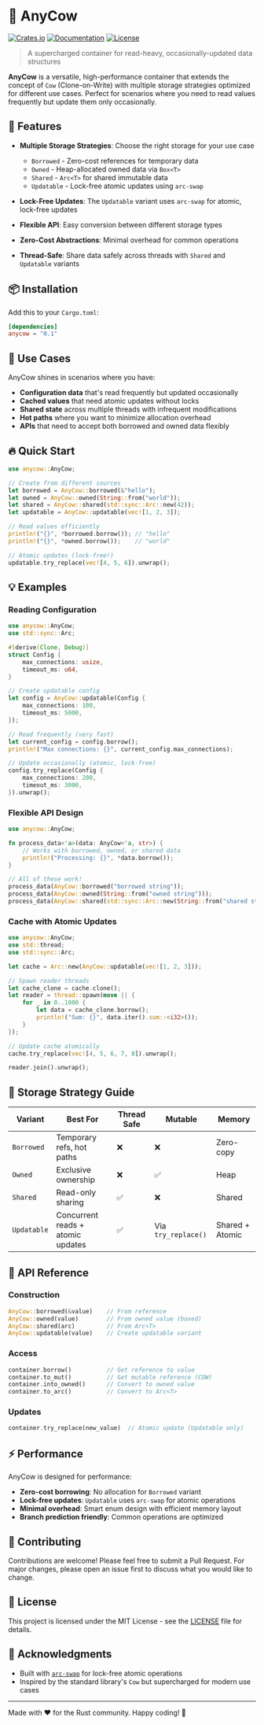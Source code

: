 # 🐄 AnyCow

[![Crates.io](https://img.shields.io/crates/v/anycow.svg)](https://crates.io/crates/anycow)
[![Documentation](https://docs.rs/anycow/badge.svg)](https://docs.rs/anycow)
[![License](https://img.shields.io/badge/license-MIT-blue.svg)](LICENSE)

> A supercharged container for read-heavy, occasionally-updated data structures

**AnyCow** is a versatile, high-performance container that extends the concept of `Cow` (Clone-on-Write) with multiple storage strategies optimized for different use cases. Perfect for scenarios where you need to read values frequently but update them only occasionally.

## 🚀 Features

- **Multiple Storage Strategies**: Choose the right storage for your use case
  - `Borrowed` - Zero-cost references for temporary data
  - `Owned` - Heap-allocated owned data via `Box<T>`
  - `Shared` - `Arc<T>` for shared immutable data
  - `Updatable` - Lock-free atomic updates using `arc-swap`

- **Lock-Free Updates**: The `Updatable` variant uses `arc-swap` for atomic, lock-free updates
- **Flexible API**: Easy conversion between different storage types
- **Zero-Cost Abstractions**: Minimal overhead for common operations
- **Thread-Safe**: Share data safely across threads with `Shared` and `Updatable` variants

## 📦 Installation

Add this to your `Cargo.toml`:

```toml
[dependencies]
anycow = "0.1"
```

## 🎯 Use Cases

AnyCow shines in scenarios where you have:

- **Configuration data** that's read frequently but updated occasionally
- **Cached values** that need atomic updates without locks
- **Shared state** across multiple threads with infrequent modifications
- **Hot paths** where you want to minimize allocation overhead
- **APIs** that need to accept both borrowed and owned data flexibly

## 🔥 Quick Start

```rust
use anycow::AnyCow;

// Create from different sources
let borrowed = AnyCow::borrowed(&"hello");
let owned = AnyCow::owned(String::from("world"));
let shared = AnyCow::shared(std::sync::Arc::new(42));
let updatable = AnyCow::updatable(vec![1, 2, 3]);

// Read values efficiently
println!("{}", *borrowed.borrow()); // "hello"
println!("{}", *owned.borrow());    // "world"

// Atomic updates (lock-free!)
updatable.try_replace(vec![4, 5, 6]).unwrap();
```

## 💡 Examples

### Reading Configuration

```rust
use anycow::AnyCow;
use std::sync::Arc;

#[derive(Clone, Debug)]
struct Config {
    max_connections: usize,
    timeout_ms: u64,
}

// Create updatable config
let config = AnyCow::updatable(Config {
    max_connections: 100,
    timeout_ms: 5000,
});

// Read frequently (very fast)
let current_config = config.borrow();
println!("Max connections: {}", current_config.max_connections);

// Update occasionally (atomic, lock-free)
config.try_replace(Config {
    max_connections: 200,
    timeout_ms: 3000,
}).unwrap();
```

### Flexible API Design

```rust
use anycow::AnyCow;

fn process_data<'a>(data: AnyCow<'a, str>) {
    // Works with borrowed, owned, or shared data
    println!("Processing: {}", *data.borrow());
}

// All of these work!
process_data(AnyCow::borrowed("borrowed string"));
process_data(AnyCow::owned(String::from("owned string")));
process_data(AnyCow::shared(std::sync::Arc::new(String::from("shared string"))));
```

### Cache with Atomic Updates

```rust
use anycow::AnyCow;
use std::thread;
use std::sync::Arc;

let cache = Arc::new(AnyCow::updatable(vec![1, 2, 3]));

// Spawn reader threads
let cache_clone = cache.clone();
let reader = thread::spawn(move || {
    for _ in 0..1000 {
        let data = cache_clone.borrow();
        println!("Sum: {}", data.iter().sum::<i32>());
    }
});

// Update cache atomically
cache.try_replace(vec![4, 5, 6, 7, 8]).unwrap();

reader.join().unwrap();
```

## 🧠 Storage Strategy Guide

| Variant | Best For | Thread Safe | Mutable | Memory |
|---------|----------|-------------|---------|--------|
| `Borrowed` | Temporary refs, hot paths | ❌ | ❌ | Zero-copy |
| `Owned` | Exclusive ownership | ❌ | ✅ | Heap |
| `Shared` | Read-only sharing | ✅ | ❌ | Shared |
| `Updatable` | Concurrent reads + atomic updates | ✅ | Via `try_replace()` | Shared + Atomic |

## 🔧 API Reference

### Construction
```rust
AnyCow::borrowed(&value)    // From reference
AnyCow::owned(value)        // From owned value (boxed)
AnyCow::shared(arc)         // From Arc<T>
AnyCow::updatable(value)    // Create updatable variant
```

### Access
```rust
container.borrow()          // Get reference to value
container.to_mut()          // Get mutable reference (COW)
container.into_owned()      // Convert to owned value
container.to_arc()          // Convert to Arc<T>
```

### Updates
```rust
container.try_replace(new_value)  // Atomic update (Updatable only)
```

## ⚡ Performance

AnyCow is designed for performance:

- **Zero-cost borrowing**: No allocation for `Borrowed` variant
- **Lock-free updates**: `Updatable` uses `arc-swap` for atomic operations
- **Minimal overhead**: Smart enum design with efficient memory layout
- **Branch prediction friendly**: Common operations are optimized

## 🤝 Contributing

Contributions are welcome! Please feel free to submit a Pull Request. For major changes, please open an issue first to discuss what you would like to change.

## 📄 License

This project is licensed under the MIT License - see the [LICENSE](LICENSE) file for details.

## 🙏 Acknowledgments

- Built with [`arc-swap`](https://crates.io/crates/arc-swap) for lock-free atomic operations
- Inspired by the standard library's `Cow` but supercharged for modern use cases

---

Made with ❤️ for the Rust community. Happy coding! 🦀
